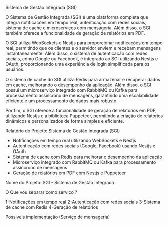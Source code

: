 Sistema de Gestão Integrada (SGI)

O Sistema de Gestão Integrada (SGI) é uma plataforma completa que integra notificações em tempo real, autenticação com redes sociais, sistema de cache e microserviços com mensageria. Além disso, o SGI também oferece a funcionalidade de geração de relatórios em PDF.

O SGI utiliza WebSockets e Nestjs para proporcionar notificações em tempo real, permitindo que os clientes e o servidor enviem e recebam mensagens instantaneamente. Além disso, o sistema de autenticação com redes sociais, como Google ou Facebook, é integrado ao SGI utilizando Nestjs e OAuth, proporcionando uma experiência de login simplificada para os usuários.

O sistema de cache do SGI utiliza Redis para armazenar e recuperar dados em cache, melhorando o desempenho da aplicação. Além disso, o SGI possui um microserviço integrado com RabbitMQ ou Kafka para processamento assíncrono de mensagens, garantindo uma escalabilidade eficiente e um processamento de dados mais robusto.

Por fim, o SGI oferece a funcionalidade de geração de relatórios em PDF, utilizando Nestjs e a biblioteca Puppeteer, permitindo a criação de relatórios dinâmicos e personalizados de forma simples e eficiente.

Relatório do Projeto: Sistema de Gestão Integrada (SGI)
- Notificações em tempo real utilizando WebSockets e Nestjs
- Autenticação com redes sociais (Google, Facebook) usando Nestjs e OAuth
- Sistema de cache com Redis para melhorar o desempenho da aplicação
- Microserviço integrado com RabbitMQ ou Kafka para processamento assíncrono de mensagens
- Geração de relatórios em PDF com Nestjs e Puppeteer

Nome do Projeto: SGI - Sistema de Gestão Integrada

O Que vou separar como serviço ?

1-Notificações em tempo real
2-Autenticação com redes sociais
3-Sistema de cache com Redis
4-Geração de relatórios 


Possiveis implementação (Serviço de mensageria)
